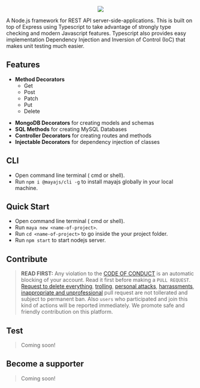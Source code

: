 <p align="center"><img src="https://github.com/mayajs/maya/blob/master/maya.svg"></p>

A Node.js framework for REST API server-side-applications. This is built on top of Express using Typescript to take advantage of strongly type checking and modern Javascript features. Typescript also provides easy implementation Dependency Injection and Inversion of Control (IoC) that makes unit testing much easier.

## Features

* **Method Decorators** 
   - Get
   - Post
   - Patch
   - Put
   - Delete
- **MongoDB Decorators** for creating models and schemas
- **SQL Methods** for creating MySQL Databases
- **Controller Decorators** for creating routes and methods
- **Injectable Decorators** for dependency injection of classes

## CLI

- Open command line terminal ( cmd or shell).
- Run `npm i @mayajs/cli -g` to install mayajs globally in your local machine.

## Quick Start

- Open command line terminal ( cmd or shell).
- Run `maya new <name-of-project>`.
- Run `cd <name-of-project>` to go inside the your project folder.
- Run `npm start` to start nodejs server.

## Contribute

> **READ FIRST:** Any violation to the [CODE OF CONDUCT](https://github.com/mayajs/maya/blob/master/CODE_OF_CONDUCT.md) is an automatic blocking of your account. Read it first before making a `PULL REQUEST`. [Request to delete everything](https://github.com/mayajs/maya/pull/27), [trolling](https://github.com/mayajs/maya/pull/28), [personal attacks](https://github.com/mayajs/maya/pull/30), [harrassments](https://github.com/mayajs/maya/pull/31), [inappropriate and unprofessional](https://github.com/mayajs/maya/pull/32) pull request are not tollerated and subject to permanent ban. Also `users` who participated and join this kind of actions will be reported immediately. We promote safe and friendly contribution on this platform.

## Test

> Coming soon!

## Become a supporter

> Coming soon!
